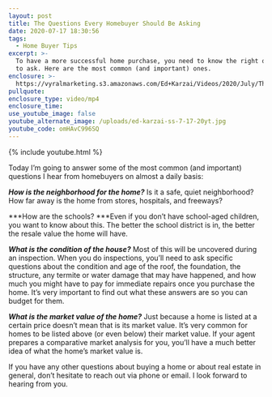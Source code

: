 ```yaml
---
layout: post
title: The Questions Every Homebuyer Should Be Asking
date: 2020-07-17 18:30:56
tags:
  - Home Buyer Tips
excerpt: >-
  To have a more successful home purchase, you need to know the right questions
  to ask. Here are the most common (and important) ones.
enclosure: >-
  https://vyralmarketing.s3.amazonaws.com/Ed+Karzai/Videos/2020/July/The+Questions+Every+Homebuyer+Should+Be+Asking.mp4
pullquote:
enclosure_type: video/mp4
enclosure_time:
use_youtube_image: false
youtube_alternate_image: /uploads/ed-karzai-ss-7-17-20yt.jpg
youtube_code: omHAvC996SQ
---
```


{% include youtube.html %}

Today I’m going to answer some of the most common (and important) questions I hear from homebuyers on almost a daily basis:

***How is the neighborhood for the home?*** Is it a safe, quiet neighborhood? How far away is the home from stores, hospitals, and freeways?

***How are the schools? ***Even if you don’t have school-aged children, you want to know about this. The better the school district is in, the better the resale value the home will have.

***What is the condition of the house?*** Most of this will be uncovered during an inspection. When you do inspections, you’ll need to ask specific questions about the condition and age of the roof, the foundation, the structure, any termite or water damage that may have happened, and how much you might have to pay for immediate repairs once you purchase the home. It’s very important to find out what these answers are so you can budget for them.

***What is the market value of the home?*** Just because a home is listed at a certain price doesn’t mean that is its market value. It’s very common for homes to be listed above (or even below) their market value. If your agent prepares a comparative market analysis for you, you’ll have a much better idea of what the home’s market value is.

If you have any other questions about buying a home or about real estate in general, don’t hesitate to reach out via phone or email. I look forward to hearing from you.
